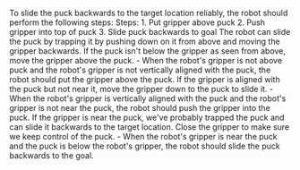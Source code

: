 To slide the puck backwards to the target location reliably, the robot should perform the following steps:
    Steps:  1. Put gripper above puck  2. Push gripper into top of puck  3. Slide puck backwards to goal
    The robot can slide the puck by trapping it by pushing down on it from above and moving the gripper backwards. If the puck isn't below the gripper as seen from above, move the gripper above the puck.
    - When the robot's gripper is not above puck and the robot's gripper is not vertically aligned with the puck, the robot should put the gripper above the puck.
    If the gripper is aligned with the puck but not near it, move the gripper down to the puck to slide it.
    - When the robot's gripper is vertically aligned with the puck and the robot's gripper is not near the puck, the robot should push the gripper into the puck.
    If the gripper is near the puck, we've probably trapped the puck and can slide it backwards to the target location. Close the gripper to make sure we keep control of the puck.
    - When the robot's gripper is near the puck and the puck is below the robot's gripper, the robot should slide the puck backwards to the goal.